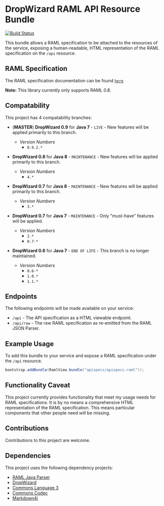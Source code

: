 # DropWizard RAML API Resource Bundle

[![Build Status](https://travis-ci.org/ozwolf-software/dropwizard-raml-view.svg?branch=master)](https://travis-ci.org/ozwolf-software/dropwizard-raml-view)

This bundle allows a RAML specification to be attached to the resources of the service, exposing a human-readable, HTML representation of the RAML specification on the `/api` resource.

## RAML Specification

The RAML specification documentation can be found [`here`](https://github.com/raml-org/raml-spec)

**Note:** This library currently only supports RAML 0.8.

## Compatability

This project has 4 compatability branches:

+ (**MASTER**) **DropWizard 0.9** for **Java 7** - `LIVE` -  New features will be applied primarily to this branch.
    + *Version Numbers*
        + `0.9.2.*`

+ **DropWizard 0.8** for **Java 8** - `MAINTENANCE` - New features will be applied primarily to this branch.
    + *Version Numbers* 
        + `4.*`
+ **DropWizard 0.7** for **Java 8** - `MAINTENANCE` - New features will be applied primarily to this branch.
    + *Version Numbers* 
        + `3.*`
+ **DropWizard 0.7** for **Java 7** - `MAINTENANCE` - Only "must-have" features will be applied.
    + *Version Numbers*
        + `2.*`
        + `0.7-*`
+ **DropWizard 0.6** for **Java 7** - `END OF LIFE` - This branch is no longer maintained.
    + *Version Numbers*
        + `0.6-*`
        + `1.0.*`
        + `1.1.*`

## Endpoints

The following endpoints will be made available on your service:

+ `/api` - The API specification as a HTML viewable endpoint.
+ `/api/raw` - The raw RAML specification as re-emitted from the RAML JSON Parser.

## Example Usage

To add this bundle to your service and expose a RAML specification under the `/api` resource.

```java
bootstrap.addBundle(RamlView.bundle("apispecs/apispecs.raml"));
```

## Functionality Caveat

This project currently provides functionality that meet my usage needs for RAML specifications.  It is by no means a comprehensive HTML representation of the RAML specification.  This means particular components that other people need _will_ be missing.

## Contributions

Contributions to this project are welcome.

## Dependencies

This project uses the following dependency projects:

+ [RAML Java Parser](https://github.com/raml-org/raml-java-parser)
+ [DropWizard](https://github.com/dropwizard/dropwizard)
+ [Commons Language 3](https://github.com/apache/commons-lang)
+ [Commons Codec](https://github.com/apache/commons-codec)
+ [Markdown4j](https://github.com/jdcasey/markdown4j)
